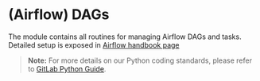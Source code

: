 # (Airflow) DAGs

The module contains all routines for managing Airflow DAGs and tasks. Detailed setup is exposed in 
[Airflow handbook page](https://about.gitlab.com/handbook/business-technology/data-team/platform/infrastructure/#airflow) 

> **Note:** For more details on our Python coding standards, please refer to [GitLab Python Guide](https://about.gitlab.com/handbook/business-technology/data-team/platform/python-guide/).